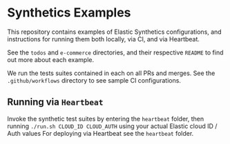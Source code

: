 # Synthetics Examples

This repository contains examples of Elastic Synthetics configurations, and instructions for running them both locally, via CI, and via Heartbeat.

See the `todos` and `e-commerce` directories, and their respective `README` to find out more about each example.

We run the tests suites contained in each on all PRs and merges. See the `.github/workflows` directory to see sample CI configurations.

## Running via `Heartbeat`

Invoke the synthetic test suites by entering the `heartbeat` folder, then running `./run.sh CLOUD_ID CLOUD_AUTH` using your actual Elastic cloud ID / Auth values
For deploying via Heartbeat see the `heartbeat` folder.
